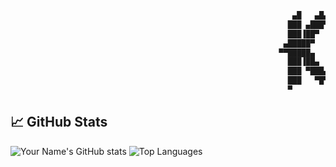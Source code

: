 ```txt
                                                               ▄█   ▄█▄  ▄█     ▄▄▄▄███▄▄▄▄    ▄██████▄ 
                                                              ███ ▄███▀ ███   ▄██▀▀▀███▀▀▀██▄ ███    ███
                                                              ███▐██▀   ███▌  ███   ███   ███ ███    ███
                                                             ▄█████▀    ███▌  ███   ███   ███ ███    ███
                                                            ▀▀█████▄    ███▌  ███   ███   ███ ███    ███
                                                              ███▐██▄   ███   ███   ███   ███ ███    ███
                                                              ███ ▀███▄ ███   ███   ███   ███ ███    ███
                                                              ███   ▀█▀ █▀     ▀█   ███   █▀   ▀██████▀ 
                                                              ▀                                         
```

<!--START_SECTION:waka--> <!--END_SECTION:waka-->


## 📈 GitHub Stats

![Your Name's GitHub stats](https://github-readme-stats.vercel.app/api?username=kim0chi&show_icons=true&theme=default)
![Top Languages](https://github-readme-stats.vercel.app/api/top-langs/?username=kim0chi&layout=compact)

